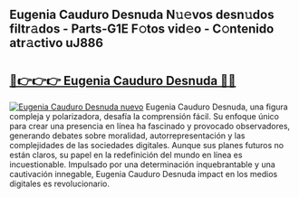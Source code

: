 ## Eugenia Cauduro Desnuda N𝚞𝚎vos desn𝚞dos filtr𝚊dos - Parts-G1E F𝚘tos vid𝚎o - C𝚘ntenido atr𝚊ctivo uJ886

# <h2><a href="http://mb56es.tromn.icu/?c=Eugenia+Cauduro+Desnuda">🔗👉👉👉 Eugenia Cauduro Desnuda 🔗🔗</a></h2>

[![Eugenia Cauduro Desnuda nuevo](https://i.imgur.com/pEAQMta.gif)](http://mb56es.tromn.icu/?c=Eugenia+Cauduro+Desnuda)
Eugenia Cauduro Desnuda, una figura compleja y polarizadora, desafía la comprensión fácil. Su enfoque único para crear una presencia en línea ha fascinado y provocado observadores, generando debates sobre moralidad, autorrepresentación y las complejidades de las sociedades digitales. Aunque sus planes futuros no están claros, su papel en la redefinición del mundo en línea es incuestionable. Impulsado por una determinación inquebrantable y una cautivación innegable, Eugenia Cauduro Desnuda impact en los medios digitales es revolucionario.
